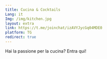 ```yaml
---
title: Cucina & Cocktails
Lang: it
Img: /img/kitchen.jpg
layout: extra
link: https://t.me/joinchat/izAVYJycGq04MDE0
platform: TG
redirect: true
---
```

Hai la passione per la cucina? Entra qui!